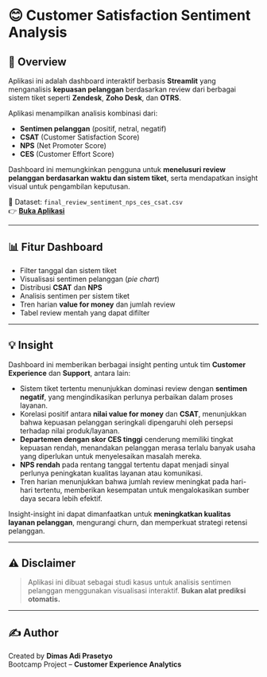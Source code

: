 # 😊 Customer Satisfaction Sentiment Analysis

## 📌 Overview

Aplikasi ini adalah dashboard interaktif berbasis **Streamlit** yang menganalisis **kepuasan pelanggan** berdasarkan review dari berbagai sistem tiket seperti **Zendesk**, **Zoho Desk**, dan **OTRS**.

Aplikasi menampilkan analisis kombinasi dari:
- **Sentimen pelanggan** (positif, netral, negatif)
- **CSAT** (Customer Satisfaction Score)
- **NPS** (Net Promoter Score)
- **CES** (Customer Effort Score)

Dashboard ini memungkinkan pengguna untuk **menelusuri review pelanggan berdasarkan waktu dan sistem tiket**, serta mendapatkan insight visual untuk pengambilan keputusan.

📂 Dataset: `final_review_sentiment_nps_ces_csat.csv`  
👉 [**Buka Aplikasi**](https://customer-satisfaction-sentiment-analysis.streamlit.app)

---

## 📊 Fitur Dashboard

- Filter tanggal dan sistem tiket  
- Visualisasi sentimen pelanggan (*pie chart*)  
- Distribusi **CSAT** dan **NPS**  
- Analisis sentimen per sistem tiket  
- Tren harian **value for money** dan jumlah review  
- Tabel review mentah yang dapat difilter  

---

## 💡 Insight

Dashboard ini memberikan berbagai insight penting untuk tim **Customer Experience** dan **Support**, antara lain:

- Sistem tiket tertentu menunjukkan dominasi review dengan **sentimen negatif**, yang mengindikasikan perlunya perbaikan dalam proses layanan.
- Korelasi positif antara **nilai value for money** dan **CSAT**, menunjukkan bahwa kepuasan pelanggan seringkali dipengaruhi oleh persepsi terhadap nilai produk/layanan.
- **Departemen dengan skor CES tinggi** cenderung memiliki tingkat kepuasan rendah, menandakan pelanggan merasa terlalu banyak usaha yang diperlukan untuk menyelesaikan masalah mereka.
- **NPS rendah** pada rentang tanggal tertentu dapat menjadi sinyal perlunya peningkatan kualitas layanan atau komunikasi.
- Tren harian menunjukkan bahwa jumlah review meningkat pada hari-hari tertentu, memberikan kesempatan untuk mengalokasikan sumber daya secara lebih efektif.

Insight-insight ini dapat dimanfaatkan untuk **meningkatkan kualitas layanan pelanggan**, mengurangi churn, dan memperkuat strategi retensi pelanggan.

---

## ⚠️ Disclaimer

> Aplikasi ini dibuat sebagai studi kasus untuk analisis sentimen pelanggan menggunakan visualisasi interaktif. **Bukan alat prediksi otomatis.**

---

## ✍️ Author

Created by **Dimas Adi Prasetyo**  
Bootcamp Project – **Customer Experience Analytics**

